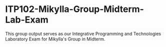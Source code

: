 # ITP102-Mikylla-Group-Midterm-Lab-Exam
 This group output serves as our Integrative Programming and Technologies Laboratory Exam for Mikylla's Group in Midterm.

